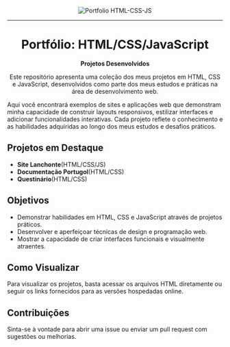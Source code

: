 <p align="center">
  <img src="https://img.shields.io/badge/Portfolio-HTML--CSS--JS-brightgreen" alt="Portfolio HTML-CSS-JS">
</p>
<hr>

<h1 align="center">Portfólio: HTML/CSS/JavaScript</h1>

<p align="center">
  <strong>Projetos Desenvolvidos</strong>
</p>

<p align="center">
  Este repositório apresenta uma coleção dos meus projetos em HTML, CSS e JavaScript, desenvolvidos como parte dos meus estudos e práticas na área de desenvolvimento web.
</p>

<p>
  Aqui você encontrará exemplos de sites e aplicações web que demonstram minha capacidade de construir layouts responsivos, estilizar interfaces e adicionar funcionalidades interativas. Cada projeto reflete o conhecimento e as habilidades adquiridas ao longo dos meus estudos e desafios práticos.
</p>

<h2>Projetos em Destaque</h2>
<ul>
  <li><strong>Site Lanchonte</strong>(HTML/CSS/JS)</li>
  <li><strong>Documentação Portugol</strong>(HTML/CSS)</li>
  <li><strong>Questinário</strong>(HTML/CSS)</li>
</ul>

<h2>Objetivos</h2>
<ul>
  <li>Demonstrar habilidades em HTML, CSS e JavaScript através de projetos práticos.</li>
  <li>Desenvolver e aperfeiçoar técnicas de design e programação web.</li>
  <li>Mostrar a capacidade de criar interfaces funcionais e visualmente atraentes.</li>
</ul>

<h2>Como Visualizar</h2>
<p>
  Para visualizar os projetos, basta acessar os arquivos HTML diretamente ou seguir os links fornecidos para as versões hospedadas online.
</p>

<h2>Contribuições</h2>
<p>
  Sinta-se à vontade para abrir uma issue ou enviar um pull request com sugestões ou melhorias.
</p>
